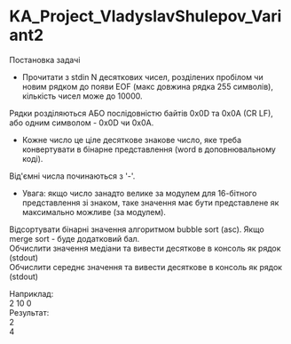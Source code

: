 # KA_Project_VladyslavShulepov_Variant2

<p>Постановка задачі
</p>



- <p>Прочитати з stdin N десяткових чисел, розділених пробілом чи новим рядком до появи EOF (макс довжина рядка 255 символів), кількість чисел може до 10000.<br>
 Рядки розділяються АБО послідовністю байтів 0x0D та 0x0A (CR LF), або одним символом - 0x0D чи 0x0A.
</p>

- <p>Кожне число це ціле десяткове знакове число, яке треба конвертувати в бінарне представлення (word в доповнювальному коді).<br> 
Від'ємні числа починаються з '-'.
</p>

- <p>Увага: якщо число занадто велике за модулем для 16-бітного представлення зі знаком, таке значення має бути представлене як максимально можливе (за модулем).<br>
Відсортувати бінарні значення алгоритмом bubble sort (asc). Якщо merge sort - буде додатковий бал.<br>
Обчислити значення медіани та вивести десяткове в консоль як рядок (stdout)<br>
Обчислити середнє значення та вивести десяткове в консоль як рядок (stdout)
</p>


<p>Наприклад:<br>
2 10 0<br>
Результат:<br>
2<br>
4  
</p>

